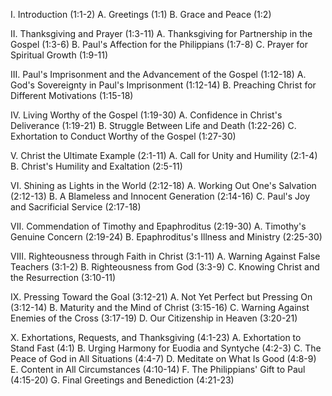 I. Introduction (1:1-2)
   A. Greetings (1:1)
   B. Grace and Peace (1:2)

II. Thanksgiving and Prayer (1:3-11)
   A. Thanksgiving for Partnership in the Gospel (1:3-6)
   B. Paul's Affection for the Philippians (1:7-8)
   C. Prayer for Spiritual Growth (1:9-11)

III. Paul's Imprisonment and the Advancement of the Gospel (1:12-18)
   A. God's Sovereignty in Paul's Imprisonment (1:12-14)
   B. Preaching Christ for Different Motivations (1:15-18)

IV. Living Worthy of the Gospel (1:19-30)
   A. Confidence in Christ's Deliverance (1:19-21)
   B. Struggle Between Life and Death (1:22-26)
   C. Exhortation to Conduct Worthy of the Gospel (1:27-30)

V. Christ the Ultimate Example (2:1-11)
   A. Call for Unity and Humility (2:1-4)
   B. Christ's Humility and Exaltation (2:5-11)

VI. Shining as Lights in the World (2:12-18)
   A. Working Out One's Salvation (2:12-13)
   B. A Blameless and Innocent Generation (2:14-16)
   C. Paul's Joy and Sacrificial Service (2:17-18)

VII. Commendation of Timothy and Epaphroditus (2:19-30)
   A. Timothy's Genuine Concern (2:19-24)
   B. Epaphroditus's Illness and Ministry (2:25-30)

VIII. Righteousness through Faith in Christ (3:1-11)
   A. Warning Against False Teachers (3:1-2)
   B. Righteousness from God (3:3-9)
   C. Knowing Christ and the Resurrection (3:10-11)

IX. Pressing Toward the Goal (3:12-21)
   A. Not Yet Perfect but Pressing On (3:12-14)
   B. Maturity and the Mind of Christ (3:15-16)
   C. Warning Against Enemies of the Cross (3:17-19)
   D. Our Citizenship in Heaven (3:20-21)

X. Exhortations, Requests, and Thanksgiving (4:1-23)
   A. Exhortation to Stand Fast (4:1)
   B. Urging Harmony for Euodia and Syntyche (4:2-3)
   C. The Peace of God in All Situations (4:4-7)
   D. Meditate on What Is Good (4:8-9)
   E. Content in All Circumstances (4:10-14)
   F. The Philippians' Gift to Paul (4:15-20)
   G. Final Greetings and Benediction (4:21-23)